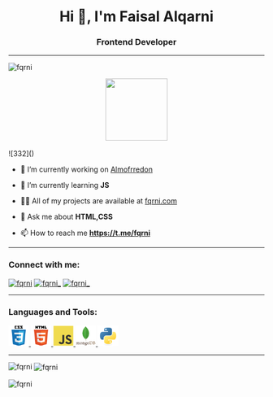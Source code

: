 <h1 align="center">Hi 👋, I'm Faisal Alqarni</h1>
<h3 align="center">Frontend Developer</h3>
<hr>

<p align="left"> <img src="https://komarev.com/ghpvc/?username=fqrni&label=Profile%20views&color=0e75b6&style=flat" alt="fqrni" /> </p>

<p align="center"><img height="122px" width="122px" src="https://user-images.githubusercontent.com/85626756/178138668-5e8b5abd-96cb-48e4-bf7e-6bf3bb84ac08.svg"/>
</p>
![332]()


- 🔭 I’m currently working on [Almofrredon](https://almofrredon.com/)

- 🌱 I’m currently learning **JS**

- 👨‍💻 All of my projects are available at [fqrni.com](fqrni.com)

- 💬 Ask me about **HTML,CSS**

- 📫 How to reach me **https://t.me/fqrni**
<hr>

<h3 align="left">Connect with me:</h3>
<p align="left">
<a href="https://codepen.io/fqrni" target="blank"><img align="center" src="https://raw.githubusercontent.com/rahuldkjain/github-profile-readme-generator/master/src/images/icons/Social/codepen.svg" alt="fqrni" height="30" width="40" /></a>
<a href="https://twitter.com/fqrni_" target="blank"><img align="center" src="https://raw.githubusercontent.com/rahuldkjain/github-profile-readme-generator/master/src/images/icons/Social/twitter.svg" alt="fqrni_" height="30" width="40" /></a>
<a href="https://instagram.com/fqrni_" target="blank"><img align="center" src="https://raw.githubusercontent.com/rahuldkjain/github-profile-readme-generator/master/src/images/icons/Social/instagram.svg" alt="fqrni_" height="30" width="40" /></a>
</p>
<hr>

<h3 align="left">Languages and Tools:</h3>
<p align="left"> <a href="https://www.w3schools.com/css/" target="_blank" rel="noreferrer"> <img src="https://raw.githubusercontent.com/devicons/devicon/master/icons/css3/css3-original-wordmark.svg" alt="css3" width="40" height="40"/> </a> <a href="https://www.w3.org/html/" target="_blank" rel="noreferrer"> <img src="https://raw.githubusercontent.com/devicons/devicon/master/icons/html5/html5-original-wordmark.svg" alt="html5" width="40" height="40"/> </a> <a href="https://developer.mozilla.org/en-US/docs/Web/JavaScript" target="_blank" rel="noreferrer"> <img src="https://raw.githubusercontent.com/devicons/devicon/master/icons/javascript/javascript-original.svg" alt="javascript" width="40" height="40"/> </a> <a href="https://www.mongodb.com/" target="_blank" rel="noreferrer"> <img src="https://raw.githubusercontent.com/devicons/devicon/master/icons/mongodb/mongodb-original-wordmark.svg" alt="mongodb" width="40" height="40"/> </a> <a href="https://www.python.org" target="_blank" rel="noreferrer"> <img src="https://raw.githubusercontent.com/devicons/devicon/master/icons/python/python-original.svg" alt="python" width="40" height="40"/> </a> </p>
<hr>

<p><img align="left" src="https://github-readme-stats.vercel.app/api/top-langs?username=fqrni&show_icons=true&theme=vue-dark&locale=en&layout=compact" alt="fqrni" /></p>

<p>&nbsp;<img align="center" src="https://github-readme-stats.vercel.app/api?username=fqrni&show_icons=true&theme=vue-dark&locale=en" alt="fqrni" /></p>

<p><img align="center" src="https://github-readme-streak-stats.herokuapp.com/?user=fqrni&theme=vue-dark" alt="fqrni" /></p>

